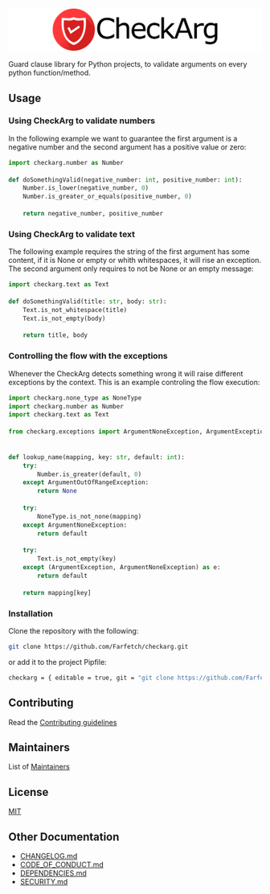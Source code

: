 ![CheckArg](docs/imgs/CheckArg_complete.png)

Guard clause library for Python projects, to validate arguments on every python function/method.

## Usage

### Using CheckArg to validate numbers
In the following example we want to guarantee the first argument is a negative number and the second argument has a positive value or zero:
```python
import checkarg.number as Number

def doSomethingValid(negative_number: int, positive_number: int):
    Number.is_lower(negative_number, 0)
    Number.is_greater_or_equals(positive_number, 0)

    return negative_number, positive_number
```

### Using CheckArg to validate text
The following example requires the string of the first argument has some content, if it is None or empty or whith whitespaces, it will rise an exception. The second argument only requires to not be None or an empty message:
```python
import checkarg.text as Text

def doSomethingValid(title: str, body: str):
    Text.is_not_whitespace(title)
    Text.is_not_empty(body)

    return title, body
```

### Controlling the flow with the exceptions
Whenever the CheckArg detects something wrong it will raise different exceptions by the context. This is an example controling the flow execution:
```python
import checkarg.none_type as NoneType
import checkarg.number as Number
import checkarg.text as Text

from checkarg.exceptions import ArgumentNoneException, ArgumentException, ArgumentOutOfRangeException


def lookup_name(mapping, key: str, default: int):
    try:
        Number.is_greater(default, 0)
    except ArgumentOutOfRangeException:
        return None

    try:
        NoneType.is_not_none(mapping)
    except ArgumentNoneException:
        return default
    
    try:
        Text.is_not_empty(key)
    except (ArgumentException, ArgumentNoneException) as e:
        return default

    return mapping[key]
```

### Installation
Clone the repository with the following:

```bash
git clone https://github.com/Farfetch/checkarg.git
```

or add it to the project Pipfile:
```bash
checkarg = { editable = true, git = "git clone https://github.com/Farfetch/checkarg.git" }
```

## Contributing

Read the [Contributing guidelines](CONTRIBUTING.md)


## Maintainers

List of [Maintainers](MAINTAINERS.md)


## License

[MIT](LICENSE)


## Other Documentation
* [CHANGELOG.md](CHANGELOG.md)
* [CODE_OF_CONDUCT.md](CODE_OF_CONDUCT.md)
* [DEPENDENCIES.md](DEPENDENCIES.md)
* [SECURITY.md](SECURITY.md)




